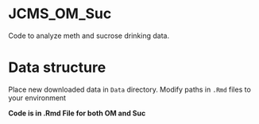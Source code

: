 # JCMS_OM_Suc
Code to analyze meth and sucrose drinking data. 

# Data structure
Place new downloaded data in `Data` directory.
Modify paths in `.Rmd` files to your environment

**Code is in .Rmd File for both OM and Suc**
